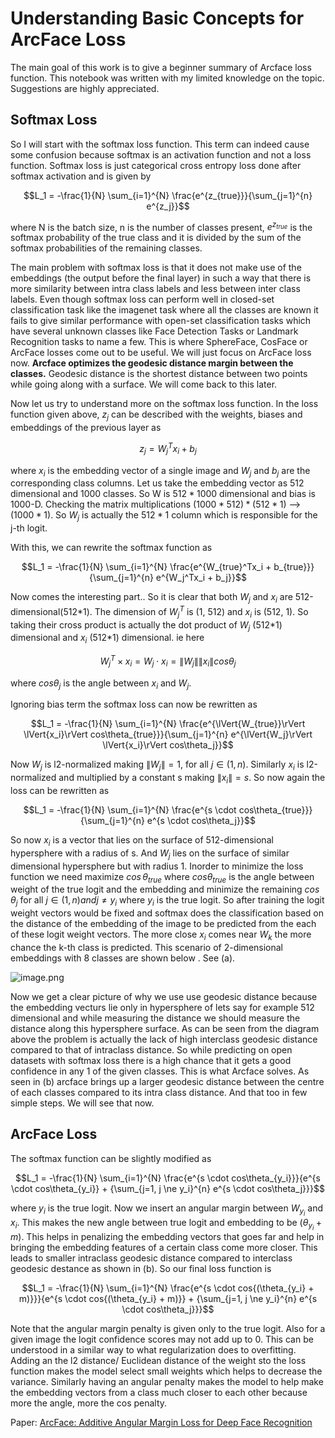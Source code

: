 # Understanding Basic Concepts for ArcFace Loss

The main goal of this work is to give a beginner summary of Arcface loss function. This notebook was written with my limited knowledge on the topic. Suggestions are highly appreciated.
 
## Softmax Loss

So I will start with the softmax loss function. This term can indeed cause some confusion because softmax is an activation function and not a loss function. Softmax loss is just categorical cross entropy loss done after softmax activation and is given by  

$$L_1 = -\frac{1}{N} \sum_{i=1}^{N} \frac{e^{z_{true}}}{\sum_{j=1}^{n} e^{z_j}}$$

where N is the batch size, n is the number of classes present, $e^{z_{true}}$ is the softmax probability of the true class and it is divided by the sum of the softmax probabilities of the remaining classes.

The main problem with softmax loss is that it does not make use of the embeddings (the output before the final layer) in such a way that there is more similarity between intra class labels and less between inter class labels. Even though softmax loss can perform well in closed-set classification task like the imagenet task where all the classes are known it fails to give similar performance with open-set classification tasks which have several unknown classes like Face Detection Tasks or Landmark Recognition tasks to name a few. This is where SphereFace, CosFace or ArcFace losses come out to be useful. We will just focus on ArcFace loss now. **Arcface optimizes the geodesic distance margin between the classes.** Geodesic distance is the shortest distance between two points while going along with a surface. We will come back to this later.

Now let us try to understand more on the softmax loss function. In the loss function given above, $z_j$ can be described with the weights, biases and embeddings of the previous layer as 

$$z_j =  W_j^Tx_i + b_j$$ 

where $x_i$ is the embedding vector of a single image and $W_j$ and $b_j$ are the corresponding class columns. Let us take the embedding vector as $512$ dimensional and 1000 classes. So W is $512*1000$ dimensional and bias is 1000-D. Checking the matrix multiplications $(1000*512)*(512*1)$ --> $(1000*1)$.  So $W_j$ is actually the $512*1$ column which is responsible for the j-th logit. 

With this, we can rewrite the softmax function as 

$$L_1 = -\frac{1}{N} \sum_{i=1}^{N} \frac{e^{W_{true}^Tx_i + b_{true}}}{\sum_{j=1}^{n} e^{W_j^Tx_i + b_j}}$$

Now comes the interesting part.. So it is clear that both $W_j$ and $x_i$ are 512-dimensional(512\*1). The dimension of $W_j^T$ is (1, 512) and $x_i$ is (512, 1). So taking their cross product is actually the dot product of $W_j$ (512\*1) dimensional and $x_i$ (512\*1) dimensional. ie here

$$W_j^T \times x_i = W_j \cdot x_i = \lVert{W_j}\rVert \lVert{x_i}\rVert cos\theta_j$$ 

where $cos \theta_j$ is the angle between $x_i$ and $W_j$. 

Ignoring bias term the softmax loss can now be rewritten as 

$$L_1 = -\frac{1}{N} \sum_{i=1}^{N} \frac{e^{\lVert{W_{true}}\rVert \lVert{x_i}\rVert cos\theta_{true}}}{\sum_{j=1}^{n} e^{\lVert{W_j}\rVert \lVert{x_i}\rVert cos\theta_j}}$$

Now $W_j$ is l2-normalized making $\lVert W_j \rVert = 1$, for all $j \in (1,n)$. Similarly $x_i$ is l2-normalized and multiplied by a constant s making $\lVert x_i \rVert = s$. So now again the loss can be rewritten as

$$L_1 = -\frac{1}{N} \sum_{i=1}^{N} \frac{e^{s \cdot cos\theta_{true}}}{\sum_{j=1}^{n} e^{s \cdot cos\theta_j}}$$

So now $x_i$ is a vector that lies on the surface of 512-dimensional hypersphere with a radius of s. And $W_j$ lies on the surface of similar dimensional hypersphere but with radius 1. Inorder to minimize the loss function we need maximize $cos\, \theta_{true}$ where $cos \theta_{true}$ is the angle between weight of the true logit and the embedding and minimize the remaining $cos\, \theta_j$ for all $j \in (1,n) and j \ne y_i$ where $y_i$ is the true logit. So after training the logit weight vectors would be fixed and softmax does the classification based on the distance of the embedding of the image to be predicted from the each of these logit weight vectors. The more close $x_i$ comes near $W_k$ the more chance the k-th class is predicted. This scenario of 2-dimensional embeddings with 8 classes are shown below . See (a).

![image.png](https://miro.medium.com/max/774/1*j7ikHwBZvLzShQWq8Nf6tw.png)

Now we get a clear picture of why we use use geodesic distance because the embedding vecturs lie only in hypersphere of lets say for example 512 dimensional and while measuring the distance we should measure the distance along this hypersphere surface. As can be seen from the diagram above the problem is actually the lack of high interclass geodesic distance compared to that of intraclass distance. So while predicting on open datasets with softmax loss there is a high chance that it gets a good confidence in any 1 of the given classes. This is what Arcface solves. As seen in (b) arcface brings up a larger geodesic distance between the centre of each classes compared to its intra class distance. And that too in few simple steps. We will see that now.

## ArcFace Loss
The softmax function can be slightly modified as 

$$L_1 = -\frac{1}{N} \sum_{i=1}^{N} \frac{e^{s \cdot cos\theta_{y_i}}}{e^{s \cdot cos\theta_{y_i}} + {\sum_{j=1, j \ne y_i}^{n} e^{s \cdot cos\theta_j}}}$$

where $y_i$ is the true logit. Now we insert an angular margin between $W_{y_i}$ and $x_i$. This makes the new angle between true logit and embedding to be $(\theta_{y_i} + m)$. This helps in penalizing the embedding vectors that goes far and help in bringing the embedding features of a certain class come more closer. This leads to smaller intraclass geodesic distance compared to interclass geodesic destance as shown in (b). So our final loss function is

$$L_1 = -\frac{1}{N} \sum_{i=1}^{N} \frac{e^{s \cdot cos{(\theta_{y_i} + m)}}}{e^{s \cdot cos{(\theta_{y_i} + m)}} + {\sum_{j=1, j \ne y_i}^{n} e^{s \cdot cos\theta_j}}}$$

Note that the angular margin penalty is given only to the true logit. Also for a given image the logit confidence scores may not add up to 0. This can be understood in a similar way to what regularization does to overfitting. Adding an the l2 distance/ Euclidean distance of the weight sto the loss function makes the model select small weights which helps to decrease the variance. Similarly having an angular penalty makes the model to help make the embedding vectors from a class much closer to each other because more the angle, more the cos penalty. 


Paper: [ArcFace: Additive Angular Margin Loss for Deep Face Recognition](https://support.west-wind.com)
